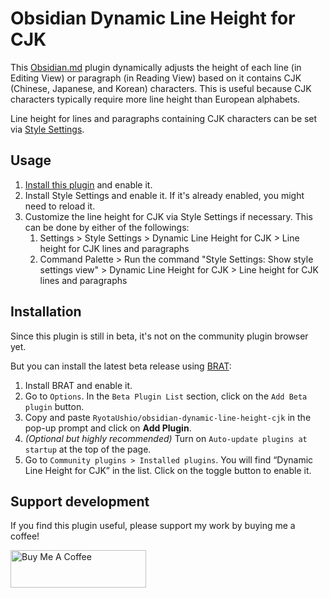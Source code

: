 # Obsidian Dynamic Line Height for CJK

This [Obsidian.md](https://obsidian.md) plugin dynamically adjusts the height of each line (in Editing View) or paragraph (in Reading View) based on it contains CJK (Chinese, Japanese, and Korean) characters. This is useful because CJK characters typically require more line height than European alphabets.

Line height for lines and paragraphs containing CJK characters can be set via [Style Settings](https://github.com/mgmeyers/obsidian-style-settings).

## Usage

1. [Install this plugin](#installation) and enable it.
2. Install Style Settings and enable it. If it's already enabled, you might need to reload it.
3. Customize the line height for CJK via Style Settings if necessary. This can be done by either of the followings:
    1. Settings > Style Settings > Dynamic Line Height for CJK > Line height for CJK lines and paragraphs
    2. Command Palette > Run the command "Style Settings: Show style settings view" > Dynamic Line Height for CJK > Line height for CJK lines and paragraphs

## Installation

Since this plugin is still in beta, it's not on the community plugin browser yet.

But you can install the latest beta release using [BRAT](https://github.com/TfTHacker/obsidian42-brat):

1.  Install BRAT and enable it.
2.  Go to `Options`. In the `Beta Plugin List` section, click on the `Add Beta plugin` button.
3.  Copy and paste `RyotaUshio/obsidian-dynamic-line-height-cjk` in the pop-up prompt and click on **Add Plugin**.
4.  _(Optional but highly recommended)_ Turn on `Auto-update plugins at startup` at the top of the page.
5.  Go to `Community plugins > Installed plugins`. You will find “Dynamic Line Height for CJK” in the list. Click on the toggle button to enable it.

## Support development

If you find this plugin useful, please support my work by buying me a coffee!

<a href="https://www.buymeacoffee.com/ryotaushio" target="_blank"><img src="https://cdn.buymeacoffee.com/buttons/v2/default-yellow.png" alt="Buy Me A Coffee" style="height: 60px !important;width: 217px !important;" ></a>
